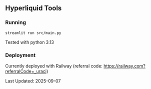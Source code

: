 ## Hyperliquid Tools

### Running

`streamlit run src/main.py`

Tested with python 3.13

### Deployment

Currently deployed with Railway (referral code: https://railway.com?referralCode=_uracj)

Last Updated: 2025-09-07
